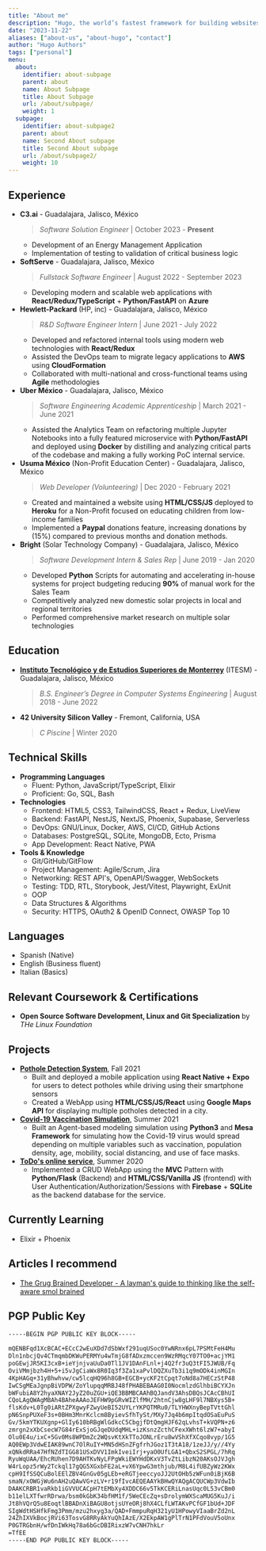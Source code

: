 ```yaml
---
title: "About me"
description: "Hugo, the world’s fastest framework for building websites"
date: "2023-11-22"
aliases: ["about-us", "about-hugo", "contact"]
author: "Hugo Authors"
tags: ["personal"]
menu:
  about:
    identifier: about-subpage
    parent: about
    name: About Subpage
    title: About Subpage
    url: /about/subpage/
    weight: 1
  subpage:
    identifier: about-subpage2
    parent: about
    name: Second About subpage
    title: Second About subpage
    url: /about/subpage2/
    weight: 10
---
```


## Experience

- **C3.ai** - Guadalajara, Jalisco, México
  > _Software Solution Engineer_ | October 2023 - **Present**
  - Development of an Energy Management Application
  - Implementation of testing to validation of critical business logic
- **SoftServe** - Guadalajara, Jalisco, México
  > _Fullstack Software Engineer_ | August 2022 - September 2023
  - Developing modern and scalable web applications with **React/Redux/TypeScript** + **Python/FastAPI** on **Azure**
- **Hewlett-Packard** (HP, inc) - Guadalajara, Jalisco, México
  > _R&D Software Engineer Intern_ | June 2021 - July 2022
  - Developed and refactored internal tools using modern web technologies with **React/Redux**
  - Assisted the DevOps team to migrate legacy applications to **AWS** using **CloudFormation**
  <!--- - Reduced deploy time up-to 70% by implementing a CI/CD pipeline using AWS CodeCommit which helped product managers validate features 2x faster.--->
  - Collaborated with multi-national and cross-functional teams using **Agile** methodologies
- **Uber México** - Guadalajara, Jalisco, México
  > _Software Engineering Academic Apprenticeship_ | March 2021 - June 2021
  - Assisted the Analytics Team on refactoring multiple Jupyter Notebooks into a fully featured microservice with **Python/FastAPI** and deployed using **Docker** by distilling and analyzing critical parts of the codebase and making a fully working PoC internal service.
- **Usuma México** (Non-Profit Education Center) - Guadalajara, Jalisco, México
  > _Web Developer (Volunteering)_ | Dec 2020 - February 2021
  - Created and maintained a website using **HTML/CSS/JS** deployed to **Heroku** for a Non-Profit focused on educating children from low-income families
  - Implemented a **Paypal** donations feature, increasing donations by (15%) compared to previous months and donation methods.
- **Bright** (Solar Technology Company) - Guadalajara, Jalisco, México
  > _Software Development Intern & Sales Rep_ | June 2019 - Jan 2020
  - Developed **Python** Scripts for automating and accelerating in-house systems for project budgeting reducing **90%** of manual work for the Sales Team
  - Competitively analyzed new domestic solar projects in local and regional territories
  - Performed comprehensive market research on multiple solar technologies

## Education

- [**Instituto Tecnológico y de Estudios Superiores de Monterrey**](https://certificados.tec.mx/certificate/8306f2d6b56a576ba10a016b77a68c0f) (ITESM) - Guadalajara, Jalisco, México
  > _B.S. Engineer’s Degree in Computer Systems Engineering_ | August 2018 - June 2022
- **42 University Silicon Valley** - Fremont, California, USA
  > _C Piscine_ | Winter 2020

## Technical Skills

- **Programming Languages**
  - Fluent: Python, JavaScript/TypeScript, Elixir
  - Proficient: Go, SQL, Bash
- **Technologies**
  - Frontend: HTML5, CSS3, TailwindCSS, React + Redux, LiveView
  - Backend: FastAPI, NestJS, NextJS, Phoenix, Supabase, Serverless
  - DevOps: GNU/Linux, Docker, AWS, CI/CD, GitHub Actions
  - Databases: PostgreSQL, SQLite, MongoDB, Ecto, Prisma
  - App Development: React Native, PWA
- **Tools & Knowledge**
  - Git/GitHub/GitFlow
  - Project Management: Agile/Scrum, Jira
  - Networking: REST API's, OpenAPI/Swagger, WebSockets
  - Testing: TDD, RTL, Storybook, Jest/Vitest, Playwright, ExUnit
  - OOP
  - Data Structures & Algorithms
  - Security: HTTPS, OAuth2 & OpenID Connect, OWASP Top 10

## Languages

- Spanish (Native)
- English (Business fluent)
- Italian (Basics)

## Relevant Coursework & Certifications

<!-- - **AWS Certified Developer Associate** by _AWS Training and Certification_ -->
<!-- - **IT Automation with Python** Professional Certificate by _Google/Coursera_ -->
<!-- - **Project Management: Professional Certificate** by _Google/Coursera_ -->
<!-- - **Algorithms Specialization** by _Stanford/Coursera_ -->

- **Open Source Software Development, Linux and Git Specialization** by _THe Linux Foundation_

## Projects

- [**Pothole Detection System**](https://github.com/danielvelara/ChaleBache-rn), Fall 2021
  - Built and deployed a mobile application using **React Native + Expo** for users to detect potholes while driving using their smartphone sensors
  - Created a WebApp using **HTML/CSS/JS/React** using **Google Maps API** for displaying multiple potholes detected in a city.
- [**Covid-19 Vaccination Simulation**](https://github.com/danielvelara/CovidVaccinationSimulation), Summer 2021
  - Built an Agent-based modeling simulation using **Python3** and **Mesa Framework** for simulating how the Covid-19 virus would spread depending on multiple variables such as vaccination, population density, age, mobility, social distancing, and use of face masks.
- [**ToDo's online service**](https://github.com/danielvelara/SlackyToDo), Summer 2020
  - Implemented a CRUD WebApp using the **MVC** Pattern with **Python/Flask** (Backend) and **HTML/CSS/Vanilla JS** (frontend) with User Authentication/Authorization/Sessions with **Firebase** + **SQLite** as the backend database for the service.

## Currently Learning

- Elixir + Phoenix

## Articles I recommend
- [The Grug Brained Developer - A layman's guide to thinking like the self-aware smol brained](https://grugbrain.dev/#grug-on-complexity)

## PGP Public Key

```txt
-----BEGIN PGP PUBLIC KEY BLOCK-----

mQENBFqd1XcBCAC+ECcC2wEuXDd7dSbWxf291uqUSoc0YwNRnx6pL7PSMtFeH4Mu
Dln1nbcjQv4CTmqmbDKWuPERMYu4wTmjG8fADxzmccen9WzRMqcY07TO0+acjYM1
poGEwjJR5KI3cxB+ieYjnjvaUuDa0Tl1JV1DAnFLnl+j4Q2fr3uQ3tFI5JWUB/Fq
OviVMmjbzh4H+5+i5vJgCiaWx8R0Iq3f3Za1xaPvlDQZXuTb3i1q9mODk4inMGIn
4KpHAGq+31yBhwhvw/cw5lcqHQ96h8GB+EGCB+ycKF2tCpqt7oNd8a7HECzStP48
IwCSgMEaJgnpBiVDPW/ZoYlupqqMRBJ48fPHABEBAAG0I0NocmlzdGlhbiBCYXJn
bWFubiA8Y2hyaXNAY2JyZ20uZGU+iQE3BBMBCAAhBQJandV3AhsDBQsJCAcCBhUI
CQoLAgQWAgMBAh4BAheAAAoJEFHW9pGRvWIZlfMH/2htnCjw8gLHF9l7NBXys5B+
flsKdv+L0Tg0iARtZPXgwyFZwyUeBI52UYLrYKPQTMRu0/TLYHWXnyBepTVttGhl
pN6SnpPUXeF3s+0BHm3MnrKclcm8ByievSfhTySt/MXy7Jq4b6mpItqdOSaEuPuS
Gv/5kmYTKUXgnp+GlIy610bRBgWlGdkcC5CbgjfDtQmgHJF62qLvhsT+kVQPN+z6
zmrgn2xXbCsecW7G84rExSjoGJqeDUdqMHL+izKsnzZcthCFexXWht6lzW7+abyI
Olu0E4u/ixC+5Gv0Ms8WPDmZc2WQsvKtXkTToJONLrEru8wVShXfXCqo8vyp/1G5
AQ0EWp3VdwEIAK89wnC7OlRuIY+MN5dHSnZFgfrhJGoz1T3tA18/1zeJJ/y//4Yy
xQNkdRRa47HfNZdTIGG81USxDVV1ImkIveiIrj+yaO0UfLGA1+QbxS2SPGL/7hRq
RyuWqUAA/EhcRUhen7D9AHTKvNyLFPgWkiEWYHdDKxV3TvZtLibzN20AKsOJVJgh
W4rLopz5rWy2Tckql17gQG5XGxbFE2aL+vX6YpwG3mthjub/M8L4ifUBZyWz2KWx
cpH9IfSSQCuBolEElZBV4GnGv05gLEb+eRGTjeeccyoJJ2UtOHb5zWFun0iBjK6B
smaN/xOWGjWu6nAH2uQAwVG+zLV+r19fIvcAEQEAAYkBHwQYAQgACQUCWp3VdwIb
DAAKCRBR1vaRkb1iGVVUCACpH7tEMbXy4XDDC66v5TkKCERiLnasUqc0L53vCBm0
b11elLXTfwrRDrwa/bsm0kGbK34bfHM1f/5WeCEcZq+sDrolymWXScaMUG5KuJ/i
Jt8hVQrQ5u8EoqtlBBADnXiBAGU8otjsUYeORj8hX4CLfLWTAKvPCfGF1bUd+JDF
SIgWdtHSHfkFmg3Pmm/mzu2hxyg3a/QAD+FmmpuRqH321yU1HPowyVIaaBrZd2nL
24ZhIXVkBocjRVi63TosvG8RRyAkYuQhIAzE/X2EkpAW1gPlTrN1PFdVouV5oUnx
P0GTRGbnH/wfDnIWkHq78a6bGcDBIRixzW7vCNH7hkLr
=TfEE
-----END PGP PUBLIC KEY BLOCK-----
```
